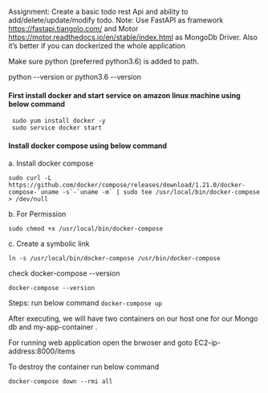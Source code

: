 Assignment:
Create a basic todo rest Api and ability to add/delete/update/modify todo. 
Note: Use FastAPI as framework <https://fastapi.tiangolo.com/> and Motor <https://motor.readthedocs.io/en/stable/index.html> as MongoDb Driver. Also it’s better if you can dockerized the whole application

Make sure python (preferred python3.6) is added to path.

python --version or python3.6 --version 

#### First install docker and start service on amazon linux machine using below command

     sudo yum install docker -y
     sudo service docker start
#### Install docker compose using below command

   a. Install docker compose
   ```
   sudo curl -L https://github.com/docker/compose/releases/download/1.21.0/docker-compose-`uname -s`-`uname -m` | sudo tee /usr/local/bin/docker-compose > /dev/null
   ```
   b. For Permission

   ```
   sudo chmod +x /usr/local/bin/docker-compose
   ```
   c. Create a symbolic link
   ```
   ln -s /usr/local/bin/docker-compose /usr/bin/docker-compose
   ```
  check docker-compose --version
  ```
  docker-compose --version
  ```
 Steps:
 run below command
```docker-compose up```

After executing, we will have two containers on our host one for our Mongo db and my-app-container .

For running web application open the brwoser and goto EC2-ip-address:8000/items

To destroy the container run below command

```docker-compose down --rmi all```